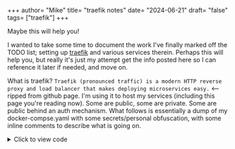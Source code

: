 +++
author= "Mike"
title= "traefik notes"
date= "2024-06-21"
draft= "false"
tags= ["traefik"]
+++

Maybe this will help you!
<!--more-->

I wanted to take some time to document the work I've finally marked off the TODO list; setting up [traefik](https://github.com/traefik/traefik) and various services therein. Perhaps this will help you, but really it's just my attempt get the info posted here so I can reference it later if needed, and move on.

What is traefik? `Traefik (pronounced traffic) is a modern HTTP reverse proxy and load balancer that makes deploying microservices easy.` <-- ripped from github page. I'm using it to host my services (including this page you're reading now). Some are public, some are private. Some are public behind an auth mechanism. What follows is essentially a dump of my docker-compse.yaml with some secrets/personal obfuscation, with some inline comments to describe what is going on.

<details>
  <summary>Click to view code</summary>
  <pre>
```
version: '3.8'
services:

  traefik:
    image: traefik
    # Enables the web UI and tells Traefik to listen to docker
    container_name: "traefik"
    command:
      - '--api=true'
      - '--api.dashboard=true'
      - '--api.insecure=true'
      - "--providers.docker=true"
      - "--providers.docker.exposedbydefault=false"
      - "--providers.file.directory=/config/"
      - "--providers.file.watch=true"
      - "--entrypoints.websecure.address=:443"
      - "--certificatesresolvers.myresolver.acme.tlschallenge=true"
      - "--certificatesresolvers.myresolver.acme.email=personal@email.com"
      - "--certificatesresolvers.myresolver.acme.storage=/letsencrypt/acme.json"
      - "--log.level=INFO"
      - "--log.filePath=/logs/traefik.log"
      - "--accesslog=true"
      - "--accesslog.filePath=/logs/access.log"
      - "--accesslog.bufferingsize=50"
    ports:
      - "8082:8080"
      - "443:443"
    volumes:
      - "/var/run/docker.sock:/var/run/docker.sock:ro"
      - "./letsencrypt:/letsencrypt"
      - "./logs/:/logs/"
      - "./config/:/config/"
    labels:
      - 'traefik.enable=true'
      - 'traefik.http.routers.api.rule=Host(`traefik.virtualbeck.com`)'
      - 'traefik.http.routers.api.entrypoints=websecure'
      - 'traefik.http.routers.api.service=api@internal'
      - 'traefik.http.routers.api.tls=true'
      - 'traefik.http.routers.api.tls.certresolver=myresolver'
      - 'traefik.http.routers.api.middlewares=authelia@docker'

    depends_on:
      - "authelia"

  authelia:
    # Authentication!
    image: "authelia/authelia:4.38.8"
    container_name: "authelia"
    restart: unless-stopped
    expose:
      - 9091
    volumes:
      - "~/authelia:/config"
    labels:
      - "traefik.enable=true"
      - "traefik.http.routers.authelia.rule=Host(`login.virtualbeck.com`)"
      - "traefik.http.routers.authelia.entrypoints=websecure"
      - "traefik.http.routers.authelia.tls.certresolver=myresolver"
      - "traefik.http.routers.authelia.tls=true"
      - 'traefik.http.middlewares.authelia.forwardAuth.address=http://authelia:9091/api/verify?rd=https://login.virtualbeck.com/'
      - 'traefik.http.middlewares.authelia.forwardAuth.trustForwardHeader=true'
      - 'traefik.http.middlewares.authelia.forwardAuth.authResponseHeaders=Remote-User,Remote-Groups,Remote-Email,Remote-Name'

  virtualbeck_nginx:
    # This blog, how recursive!
    image: nginx:latest
    container_name: virtualbeck_blog
    restart: unless-stopped
    volumes:
      - "~/virtualbeck_blog/public:/usr/share/nginx/html:ro"
    labels:
      - "traefik.enable=true"
      - "traefik.http.routers.virtualbeck_blog.rule=Host(`blog.virtualbeck.com`)"
      - "traefik.http.routers.virtualbeck_blog.entrypoints=websecure"
      - "traefik.http.routers.virtualbeck_blog.tls.certresolver=myresolver"

  whoami:
    # A container that exposes an API to show its IP address
    image: traefik/whoami
    container_name: "whoami"
    labels:
      - "traefik.enable=true"
      - "traefik.http.routers.whoami.rule=Host(`whoami.virtualbeck.com`)"
      - "traefik.http.routers.whoami.entrypoints=websecure"
      - "traefik.http.routers.whoami.tls.certresolver=myresolver"
      - "traefik.http.routers.whoami.middlewares=authelia"

  mini2:
    # VSCode for my mini2 server, /home/linux/ context
    image: lscr.io/linuxserver/code-server:latest
    container_name: "mini2"
    environment:
      - PUID=1000
      - PGID=1000
      - TZ=America/Chicago
    volumes:
      - "/home/linux:/linux"
    ports:
      - 8443:8443
    restart: unless-stopped
    labels:
      - "traefik.enable=true"
      - "traefik.http.routers.mini2.rule=Host(`mini2.virtualbeck.com`)"
      - "traefik.http.routers.mini2.entrypoints=websecure"
      - "traefik.http.routers.mini2.tls.certresolver=myresolver"
      - "traefik.http.routers.mini2.middlewares=authelia"

  #ollama:
  #  # Ollama makes it easy to get up and running with large language models locally.
  #  # Run this docker container on a local server with a gpu, and point open-webui
  #  # at it as the UI

  #  image: ollama/ollama
  #  restart: unless-stopped
  #  ports:
  #    - "11434:11434"
  #  volumes:
  #    - "~/ollama:/root/.ollama"
  #  #deploy:
  #  #  resources:
  #  #    reservations:
  #  #      devices:
  #  #      - driver: nvidia
  #  #        count: 1
  #  #        capabilities: [gpu]

  open-webui:
    image: ghcr.io/open-webui/open-webui:main
    container_name: open-webui
    volumes:
      - "~/open-webui:/app/backend/data"
    ports:
      - 3000:8080
    environment:
      - 'OLLAMA_BASE_URL=http://192.168.1.65:11434' #nixos
      - 'DEFAULT_MODELS=llama3'
    extra_hosts:
      - host.docker.internal:host-gateway
    restart: unless-stopped
    labels:
      - "traefik.enable=true"
      - "traefik.http.routers.ollama.rule=Host(`ollama.virtualbeck.com`)"
      - "traefik.http.routers.ollama.entrypoints=websecure"
      - "traefik.http.routers.ollama.tls.certresolver=myresolver"
      - "traefik.http.routers.ollama.middlewares=authelia"
```
  </pre>
</details>

You can also host a service that is running on another local host with the `file` provider context. You just mention that, as I did above, and include a matching config file in the directory specified there. Something like this:

`"--providers.file.directory=/config/"`

This way, you can specify the _correct_ IP:PORT for traefik to use, rather than rely on labels. If you try to specify with labels, you will end up with an IP address assigned by docker within the host machine where traefik is running... which is fine if you don't want things to work. Check this example out:

```
http:
  routers:
    route-to-local-ip:
      rule: "Host(`local-service.virtualbeck.com`)"
      service: route-to-local-ip-service
      priority: 1000
      entryPoints:
        - websecure
      middlewares:
        - authelia@docker
      tls:
        certresolver:
          - myresolver

  services:
    route-to-local-ip-service:
      loadBalancer:
        servers:
          - url: "http://192.168.1.123:5592"
```

That's about it. Thanks for reading, and let me know if you have any questions.
